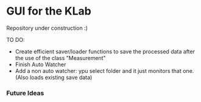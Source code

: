 # GUI for the KLab

Repository under construction :)

TO DO:
* Create efficient saver/loader functions to save the processed data after the use of the class "Measurement"
* Finish Auto Watcher
* Add a non auto watcher: ypu select folder and it just monitors that one. (Also loads existing save data)


### Future Ideas

